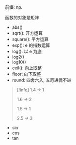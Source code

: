 前缀: np.

函数的对象是矩阵
- abs()
- sqrt(): 开方运算
- square(): 平方运算
- exp(): e 的指数运算
- log(): 以 e 为底
- log2()
- log10()
- ceil(): 向上取整
- floor: 向下取整
- round: 四舍六入, 五奇进偶不进
> [!info]
> 1.4 -> 1
> 
> 1.6 -> 2
> 
> 1.5 -> 1
> 
> 2.5 -> 3
- sin
- cos
- tan